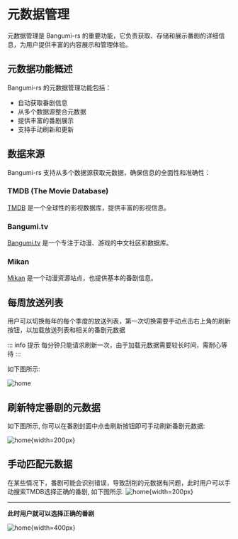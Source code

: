 # 元数据管理

元数据管理是 Bangumi-rs 的重要功能，它负责获取、存储和展示番剧的详细信息，为用户提供丰富的内容展示和管理体验。

## 元数据功能概述

Bangumi-rs 的元数据管理功能包括：

- 自动获取番剧信息
- 从多个数据源整合元数据
- 提供丰富的番剧展示
- 支持手动刷新和更新

## 数据来源

Bangumi-rs 支持从多个数据源获取元数据，确保信息的全面性和准确性：

### TMDB (The Movie Database)

[TMDB](https://www.themoviedb.org/) 是一个全球性的影视数据库，提供丰富的影视信息。

### Bangumi.tv

[Bangumi.tv](https://bgm.tv/) 是一个专注于动漫、游戏的中文社区和数据库。

### Mikan

[Mikan](https://mikanani.me/) 是一个动漫资源站点，也提供基本的番剧信息。

## 每周放送列表

用户可以切换每年的每个季度的放送列表，第一次切换需要手动点击右上角的刷新按钮，以加载放送列表和相关的番剧元数据

::: info 提示
每分钟只能请求刷新一次，由于加载元数据需要较长时间，需耐心等待
:::

如下图所示:

![home](/screenshot/home.png)

## 刷新特定番剧的元数据

如下图所示, 你可以在番剧封面中点击刷新按钮即可手动刷新番剧元数据:

![home](/screenshot/refresh-bangumi-metadata.png){width=200px}


## 手动匹配元数据

在某些情况下，番剧可能会识别错误，导致刮削的元数据有问题，此时用户可以手动搜索TMDB选择正确的番剧, 如下图所示.
![home](/screenshot/search-bangumi-tmdb.png){width=200px}

---

**此时用户就可以选择正确的番剧**

![home](/screenshot/search-tmdb.png){width=400px}

